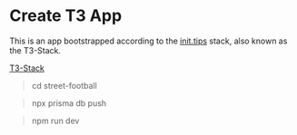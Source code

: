 # Create T3 App

This is an app bootstrapped according to the [init.tips](https://init.tips) stack, also known as the T3-Stack.

[T3-Stack](https://init.tips)

> cd street-football

> npx prisma db push

> npm run dev
